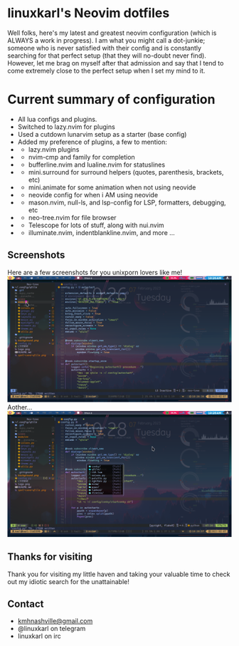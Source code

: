# linuxkarl's Neovim dotfiles
Well folks, here's my latest and greatest neovim configuration (which is 
ALWAYS a work in progress). I am what you might call a dot-junkie; 
someone who is never satisfied with their config and is constantly 
searching for that perfect setup (that they will no-doubt never find). 
However, let me brag on myself after that admission and say that 
I tend to come extremely close to the perfect setup when I set my 
mind to it.

# Current summary of configuration
- All lua configs and plugins.
- Switched to lazy.nvim for plugins
- Used a cutdown lunarvim setup as a starter (base config)
- Added my preference of plugins, a few to mention:
- - lazy.nvim plugins
- - nvim-cmp and family for completion
- - bufferline.nvim and lualine.nvim for statuslines
- - mini.surround for surround helpers (quotes, parenthesis, brackets, etc)
- - mini.animate for some animation when not using neovide
- - neovide config for when i AM using neovide
- - mason.nvim, null-ls, and lsp-config for LSP, formatters, debugging, etc
- - neo-tree.nvim for file browser
- - Telescope for lots of stuff, along with nui.nvim
- - illuminate.nvim, indentblankline.nvim, and more ...

## Screenshots
Here are a few screenshots for you unixporn lovers like me!
![screenshot.png](screenshot.png)
Aother...
![screenshot2.png](screenshot2.png)

## Thanks for visiting
Thank you for visiting my little haven and taking your valuable time 
to check out my idiotic search for the unattainable!

Contact
-------
* kmhnashville@gmail.com
* @linuxkarl on telegram
* linuxkarl on irc
